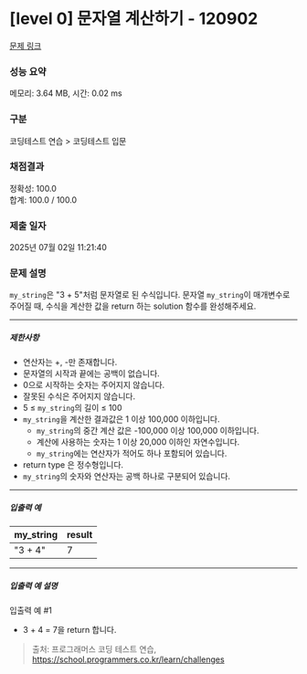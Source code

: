 # [level 0] 문자열 계산하기 - 120902 

[문제 링크](https://school.programmers.co.kr/learn/courses/30/lessons/120902) 

### 성능 요약

메모리: 3.64 MB, 시간: 0.02 ms

### 구분

코딩테스트 연습 > 코딩테스트 입문

### 채점결과

정확성: 100.0<br/>합계: 100.0 / 100.0

### 제출 일자

2025년 07월 02일 11:21:40

### 문제 설명

<p><code>my_string</code>은 "3 + 5"처럼 문자열로 된 수식입니다. 문자열 <code>my_string</code>이 매개변수로 주어질 때, 수식을 계산한 값을 return 하는 solution 함수를 완성해주세요.</p>

<hr>

<h5>제한사항</h5>

<ul>
<li>연산자는 +, -만 존재합니다.</li>
<li>문자열의 시작과 끝에는 공백이 없습니다.</li>
<li>0으로 시작하는 숫자는 주어지지 않습니다.</li>
<li>잘못된 수식은 주어지지 않습니다.</li>
<li>5 ≤ <code>my_string</code>의 길이 ≤ 100</li>
<li><code>my_string</code>을&nbsp;계산한 결과값은 1 이상 100,000 이하입니다.

<ul>
<li><code>my_string</code>의 중간 계산 값은 -100,000 이상 100,000 이하입니다.</li>
<li>계산에 사용하는 숫자는 1 이상 20,000 이하인 자연수입니다.</li>
<li><code>my_string</code>에는 연산자가 적어도 하나 포함되어 있습니다.</li>
</ul></li>
<li>return type 은 정수형입니다.</li>
<li><code>my_string</code>의 숫자와 연산자는 공백 하나로 구분되어 있습니다.</li>
</ul>

<hr>

<h5>입출력 예</h5>
<table class="table">
        <thead><tr>
<th>my_string</th>
<th>result</th>
</tr>
</thead>
        <tbody><tr>
<td>"3 + 4"</td>
<td>7</td>
</tr>
</tbody>
      </table>
<hr>

<h5>입출력 예 설명</h5>

<p>입출력 예 #1</p>

<ul>
<li>3 + 4 = 7을 return 합니다.</li>
</ul>


> 출처: 프로그래머스 코딩 테스트 연습, https://school.programmers.co.kr/learn/challenges